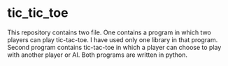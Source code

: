 # tic_tic_toe
This repository contains two file. One contains a program in which two players can play tic-tac-toe. I have used only one library in that program.
Second program contains tic-tac-toe in which a player can choose to play with another player or AI.
Both programs are written in python.

